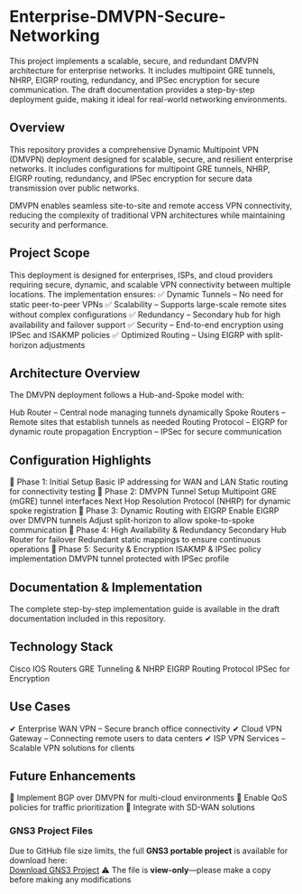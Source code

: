 # Enterprise-DMVPN-Secure-Networking
This project implements a scalable, secure, and redundant DMVPN architecture for enterprise networks. It includes multipoint GRE tunnels, NHRP, EIGRP routing, redundancy, and IPSec encryption for secure communication. The draft documentation provides a step-by-step deployment guide, making it ideal for real-world networking environments. 
## Overview
This repository provides a comprehensive Dynamic Multipoint VPN (DMVPN) deployment designed for scalable, secure, and resilient enterprise networks. It includes configurations for multipoint GRE tunnels, NHRP, EIGRP routing, redundancy, and IPSec encryption for secure data transmission over public networks.

DMVPN enables seamless site-to-site and remote access VPN connectivity, reducing the complexity of traditional VPN architectures while maintaining security and performance.

## Project Scope
This deployment is designed for enterprises, ISPs, and cloud providers requiring secure, dynamic, and scalable VPN connectivity between multiple locations. The implementation ensures:
✅ Dynamic Tunnels – No need for static peer-to-peer VPNs
✅ Scalability – Supports large-scale remote sites without complex configurations
✅ Redundancy – Secondary hub for high availability and failover support
✅ Security – End-to-end encryption using IPSec and ISAKMP policies
✅ Optimized Routing – Using EIGRP with split-horizon adjustments

## Architecture Overview
The DMVPN deployment follows a Hub-and-Spoke model with:

Hub Router – Central node managing tunnels dynamically
Spoke Routers – Remote sites that establish tunnels as needed
Routing Protocol – EIGRP for dynamic route propagation
Encryption – IPSec for secure communication

## Configuration Highlights
🔹 Phase 1: Initial Setup
Basic IP addressing for WAN and LAN
Static routing for connectivity testing
🔹 Phase 2: DMVPN Tunnel Setup
Multipoint GRE (mGRE) tunnel interfaces
Next Hop Resolution Protocol (NHRP) for dynamic spoke registration
🔹 Phase 3: Dynamic Routing with EIGRP
Enable EIGRP over DMVPN tunnels
Adjust split-horizon to allow spoke-to-spoke communication
🔹 Phase 4: High Availability & Redundancy
Secondary Hub Router for failover
Redundant static mappings to ensure continuous operations
🔹 Phase 5: Security & Encryption
ISAKMP & IPSec policy implementation
DMVPN tunnel protected with IPSec profile
## Documentation & Implementation
The complete step-by-step implementation guide is available in the draft documentation included in this repository.

## Technology Stack
Cisco IOS Routers
GRE Tunneling & NHRP
EIGRP Routing Protocol
IPSec for Encryption

## Use Cases
✔ Enterprise WAN VPN – Secure branch office connectivity
✔ Cloud VPN Gateway – Connecting remote users to data centers
✔ ISP VPN Services – Scalable VPN solutions for clients

## Future Enhancements
🔹 Implement BGP over DMVPN for multi-cloud environments
🔹 Enable QoS policies for traffic prioritization
🔹 Integrate with SD-WAN solutions

### GNS3 Project Files  
Due to GitHub file size limits, the full **GNS3 portable project** is available for download here:  
 [Download GNS3 Project](https://drive.google.com/drive/folders/1Yqp0fCCcENL1_hVhUf3ERTgkVTS6Sarj?usp=drive_link)
⚠️ The file is **view-only**—please make a copy before making any modifications
